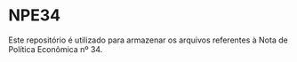 # NPE34
Este repositório é utilizado para armazenar os arquivos referentes à Nota de Política Econômica nº 34. 
